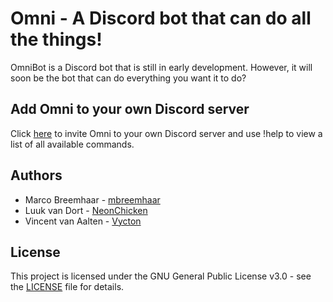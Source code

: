 # Omni - A Discord bot that can do all the things!
OmniBot is a Discord bot that is still in early development. However, it will soon be the bot that can do everything you want it to do?

## Add Omni to your own Discord server
Click [here](https://discord.com/api/oauth2/authorize?client_id=811235136699891764&permissions=8&scope=bot) to invite Omni to your own Discord server and use !help to view a list of all available commands.
## Authors
- Marco Breemhaar - [mbreemhaar](http://www.github.com/mbreemhaar)
- Luuk van Dort - [NeonChicken](http://www.github.com/neonchicken)
- Vincent van Aalten - [Vycton](http://www.github.com/vycton)

## License
This project is licensed under the GNU General Public License v3.0 - see the [LICENSE](LICENSE) file for details.
